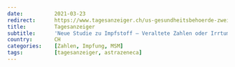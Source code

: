 ```yaml
---
date:          2021-03-23
redirect:      https://www.tagesanzeiger.ch/us-gesundheitsbehoerde-zweifelt-an-astrazeneca-daten-458792166530
title:         Tagesanzeiger
subtitle:      'Neue Studie zu Impfstoff – Veraltete Zahlen oder Irrtum? AstraZeneca will Datendebakel aufklären'
country:       CH
categories:    [Zahlen, Impfung, MSM]
tags:          [tagesanzeiger, astrazeneca]
---
```

